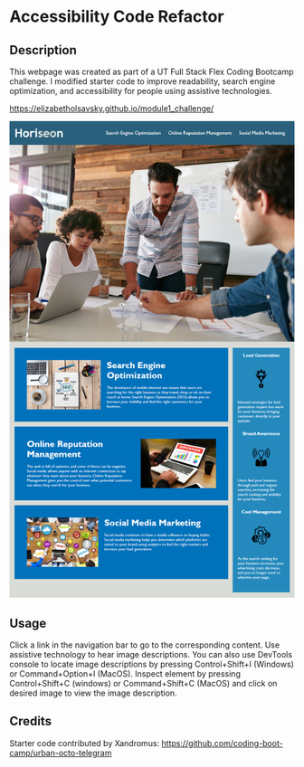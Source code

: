 # Accessibility Code Refactor 

## Description
This webpage was created as part of a UT Full Stack Flex Coding Bootcamp challenge. I modified starter code to improve readability, search engine optimization, and accessibility for people using assistive technologies.

https://elizabetholsavsky.github.io/module1_challenge/

![alt text](assets/images/webpage-screenshot.png)

## Usage
Click a link in the navigation bar to go to the corresponding content. Use assistive technology to hear image descriptions. You can also use DevTools console to locate image descriptions by pressing Control+Shift+I (Windows) or Command+Option+I (MacOS). Inspect element by pressing Control+Shift+C (windows) or Command+Shift+C (MacOS) and click on desired image to view the image description.

## Credits
Starter code contributed by Xandromus:
https://github.com/coding-boot-camp/urban-octo-telegram
